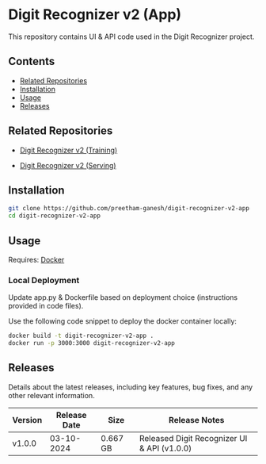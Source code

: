 # Digit Recognizer v2 (App)

This repository contains UI & API code used in the Digit Recognizer project.

## Contents

- [Related Repositories](https://github.com/preetham-ganesh/digit-recognizer-v2-app#related-repositories)
- [Installation](https://github.com/preetham-ganesh/digit-recognizer-v2-app#installation)
- [Usage](https://github.com/preetham-ganesh/digit-recognizer-v2-app#usage)
- [Releases](https://github.com/preetham-ganesh/digit-recognizer-v2-app#releases)

## Related Repositories

- [Digit Recognizer v2 (Training)](https://github.com/preetham-ganesh/digit-recognizer-v2-training)

- [Digit Recognizer v2 (Serving)](https://github.com/preetham-ganesh/digit-recognizer-v2-serving)

## Installation

```bash
git clone https://github.com/preetham-ganesh/digit-recognizer-v2-app
cd digit-recognizer-v2-app
```

## Usage

Requires: [Docker](https://www.docker.com)

### Local Deployment

Update app.py & Dockerfile based on deployment choice (instructions provided in code files).

Use the following code snippet to deploy the docker container locally:

```bash
docker build -t digit-recognizer-v2-app .
docker run -p 3000:3000 digit-recognizer-v2-app
```

## Releases

Details about the latest releases, including key features, bug fixes, and any other relevant information.

| Version | Release Date | Size     | Release Notes                               |
| ------- | ------------ | -------- | ------------------------------------------- |
| v1.0.0  | 03-10-2024   | 0.667 GB | Released Digit Recognizer UI & API (v1.0.0) |
